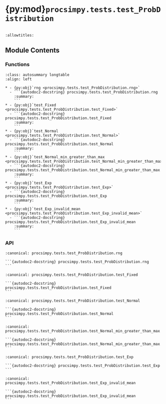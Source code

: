 # {py:mod}`procsimpy.tests.test_ProbDistribution`

```{py:module} procsimpy.tests.test_ProbDistribution
```

```{autodoc2-docstring} procsimpy.tests.test_ProbDistribution
:allowtitles:
```

## Module Contents

### Functions

````{list-table}
:class: autosummary longtable
:align: left

* - {py:obj}`rng <procsimpy.tests.test_ProbDistribution.rng>`
  - ```{autodoc2-docstring} procsimpy.tests.test_ProbDistribution.rng
    :summary:
    ```
* - {py:obj}`test_Fixed <procsimpy.tests.test_ProbDistribution.test_Fixed>`
  - ```{autodoc2-docstring} procsimpy.tests.test_ProbDistribution.test_Fixed
    :summary:
    ```
* - {py:obj}`test_Normal <procsimpy.tests.test_ProbDistribution.test_Normal>`
  - ```{autodoc2-docstring} procsimpy.tests.test_ProbDistribution.test_Normal
    :summary:
    ```
* - {py:obj}`test_Normal_min_greater_than_max <procsimpy.tests.test_ProbDistribution.test_Normal_min_greater_than_max>`
  - ```{autodoc2-docstring} procsimpy.tests.test_ProbDistribution.test_Normal_min_greater_than_max
    :summary:
    ```
* - {py:obj}`test_Exp <procsimpy.tests.test_ProbDistribution.test_Exp>`
  - ```{autodoc2-docstring} procsimpy.tests.test_ProbDistribution.test_Exp
    :summary:
    ```
* - {py:obj}`test_Exp_invalid_mean <procsimpy.tests.test_ProbDistribution.test_Exp_invalid_mean>`
  - ```{autodoc2-docstring} procsimpy.tests.test_ProbDistribution.test_Exp_invalid_mean
    :summary:
    ```
````

### API

````{py:function} rng() -> random.Random
:canonical: procsimpy.tests.test_ProbDistribution.rng

```{autodoc2-docstring} procsimpy.tests.test_ProbDistribution.rng
```
````

````{py:function} test_Fixed(rng) -> None
:canonical: procsimpy.tests.test_ProbDistribution.test_Fixed

```{autodoc2-docstring} procsimpy.tests.test_ProbDistribution.test_Fixed
```
````

````{py:function} test_Normal(rng) -> None
:canonical: procsimpy.tests.test_ProbDistribution.test_Normal

```{autodoc2-docstring} procsimpy.tests.test_ProbDistribution.test_Normal
```
````

````{py:function} test_Normal_min_greater_than_max() -> None
:canonical: procsimpy.tests.test_ProbDistribution.test_Normal_min_greater_than_max

```{autodoc2-docstring} procsimpy.tests.test_ProbDistribution.test_Normal_min_greater_than_max
```
````

````{py:function} test_Exp(rng)
:canonical: procsimpy.tests.test_ProbDistribution.test_Exp

```{autodoc2-docstring} procsimpy.tests.test_ProbDistribution.test_Exp
```
````

````{py:function} test_Exp_invalid_mean() -> None
:canonical: procsimpy.tests.test_ProbDistribution.test_Exp_invalid_mean

```{autodoc2-docstring} procsimpy.tests.test_ProbDistribution.test_Exp_invalid_mean
```
````
